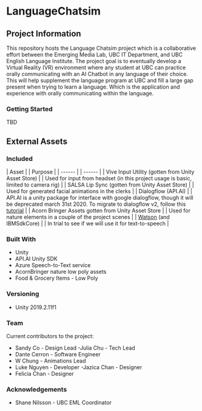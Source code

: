 # LanguageChatsim
## Project Information
This repository hosts the Language Chatsim project which is a collaborative effort between the Emerging Media Lab, UBC IT Department, and UBC English Language Institute. The project goal is to eventually develop a Virtual Reality (VR) environment where any student at UBC can practice orally communicating with an AI Chatbot in any language of their choice. This will help supplement the language program at UBC and fill a large gap present when trying to learn a language. Which is the application and experience with orally communicating within the language.   

### Getting Started

TBD

## External Assets

### Included

| Asset | | Purpose |
| ------ | | ------ |
| Vive Input Utility (gotten from Unity Asset Store) | | Used for input from headset (in this project usage is basic, limited to camera rig) |
| SALSA Lip Sync (gotten from Unity Asset Store) | | Used for generated facial animations in the clerks |
| Dialogflow (API.AI) | | API.AI is a unity package for interface with google dialogflow, though it will be deprecated march 31st 2020. To migrate to dialogflow v2, follow this [tutorial](https://www.youtube.com/watch?v=5NpuJ-YMJt8&list=PLDpH9QD5z6ch708eGopPYZkNyaClSdsLl) |
| Acorn Bringer Assets gotten from Unity Asset Store | | Used for nature elements in a couple of the project scenes | 
| [Watson](https://github.com/watson-developer-cloud/unity-sdk) (and IBMSdkCore) | | In trial to see if we will use it for text-to-speech |

### Built With

- Unity 
- API.AI Unity SDK
- Azure Speech-to-Text service
- AcornBringer nature low poly assets
- Food & Grocery Items - Low Poly

### Versioning

- Unity 2019.2.11f1

### Team
Current contributors to the project:

- Sandy Co - Design Lead
 -Julia Chu - Tech Lead
- Dante Cerron - Software Engineer 
- W Chung - Animations Lead
- Luke Nguyen - Developer
-Jazica Chan - Designer
- Felicia Chan - Designer

### Acknowledgements
- Shane Nilsson - UBC EML Coordinator
